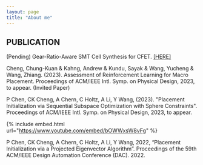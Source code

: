 ```yaml
---
layout: page
title: "About me"
---
```

## PUBLICATION
(Pending) Gear-Ratio-Aware SMT Cell Synthesis for CFET. [[HERE]](https://github.com/Dinple/Dinple.github.io/raw/master/assets/Gear_Ratio_Aware_SMT_Cell_Synthesis_for_CFET%20(4).pdf)

Cheng, Chung-Kuan & Kahng, Andrew & Kundu, Sayak & Wang, Yucheng & Wang, Zhiang. (2023). Assessment of Reinforcement Learning for Macro Placement.  Proceedings of ACM/IEEE Intl. Symp. on Physical Design, 2023, to appear. (Invited Paper)

P Chen, CK Cheng, A Chern, C Holtz, A Li, Y Wang, (2023). "Placement Initialization via Sequential Subspace Optimization with Sphere Constraints". Proceedings of ACM/IEEE Intl. Symp. on Physical Design, 2023, to appear.

{% include embed.html url="https://www.youtube.com/embed/bOWWxsW8vFg" %}

P Chen, CK Cheng, A Chern, C Holtz, A Li, Y Wang, 2022, “Placement Initialization via a Projected Eigenvector Algorithm”. Proceedings of the 59th ACM/IEEE Design Automation Conference (DAC). 2022.
